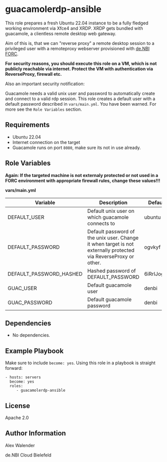 guacamolerdp-ansible
=========

This role prepares a fresh Ubuntu 22.04 instance to be a fully fledged working environment via Xfce4 and XRDP.
XRDP gets bundled with guacamole, a clientless remote desktop web gateway.

Aim of this is, that we can "reverse proxy" a remote desktop session to a privileged user with a remoteproxy webserver
provisioned with [de.NBI FORC](https://github.com/deNBI/simpleVMWebGateway).

**For security reasons, you should execute this role on a VM, which is not publicly reachable via internet. Protect the VM with authentication via ReverseProxy, firewall etc.**

Also an important security notification:

Guacamole needs a valid unix user and password to automatically create and connect to a valid rdp session.
This role creates a default user with a default password described in `vars/main.yml`. You have been warned.
For more see the `Role Variables` section.

Requirements
------------

* Ubuntu 22.04
* Internet connection on the target
* Guacamole runs on port `8080`, make sure its not in use already.

Role Variables
--------------

**Again: If the targeted machine is not externaly protected or not used in a FORC environment with appropriate firewall rules, change these values!!!**

**vars/main.yml**

| Variable                  | Description           | Default                                                                       | Mandatory |
| -------------             |-------------          |            -----                                                              |     ---   |
| DEFAULT_USER           | Default unix user on which guacamole connects to |                ubuntu                                                    | Yes       |
| DEFAULT_PASSWORD              | Default password of the unix user. Change it when target is not externally protected via ReverseProxy or other.                                  |        ogvkyf                       | Yes       |
| DEFAULT_PASSWORD_HASHED         | Hashed password of DEFAULT_PASSWORD      |    $6$iRrIJogr...    |   Yes     |
| GUAC_USER        | Default guacamole user                 | denbi      | Yes       |
| GUAC_PASSWORD         | Default guacamole password                        | denbi                          | Yes       |


Dependencies
------------

* No dependencies.

Example Playbook
----------------

Make sure to include `become: yes`. Using this role in a playbook is straight forward:

    - hosts: servers
      become: yes
      roles:
         - guacamolerdp-ansible

License
-------

Apache 2.0

Author Information
------------------

Alex Walender

de.NBI Cloud Bielefeld
